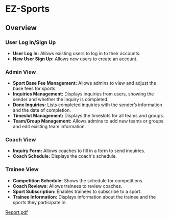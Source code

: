 # EZ-Sports
## Overview
### User Log In/Sign Up
- **User Log In:** Allows existing users to log in to their accounts.
- **New User Sign Up:** Allows new users to create an account.

### Admin View
- **Sport Base Fee Management:** Allows admins to view and adjust the base fees for sports.
- **Inquiries Management:** Displays inquiries from users, showing the sender and whether the inquiry is completed.
- **Done Inquiries:** Lists completed inquiries with the sender’s information and the date of completion.
- **Timeslot Management:** Displays the timeslots for all teams and groups.
- **Team/Group Management:** Allows admins to add new teams or groups and edit existing team information.

### Coach View
- **Inquiry Form:** Allows coaches to fill in a form to send inquiries.
- **Coach Schedule:** Displays the coach's schedule.

### Trainee View
- **Competition Schedule:** Shows the schedule for competitions.
- **Coach Reviews:** Allows trainees to review coaches.
- **Sport Subscription:** Enables trainees to subscribe to a sport.
- **Trainee Information:** Displays information about the trainee and the sports they participate in.

[Report.pdf](https://github.com/user-attachments/files/15918017/Report.pdf)






















